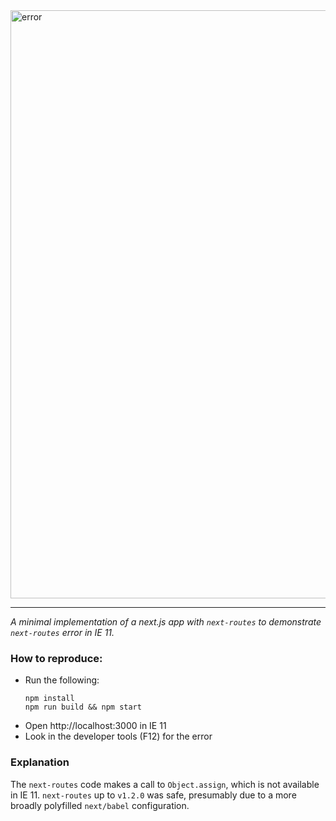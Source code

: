 <img width="941" alt="error" src="https://user-images.githubusercontent.com/4413963/38013317-b345a528-329f-11e8-89bd-89891ad2db96.png">

------------

_A minimal implementation of a next.js app with `next-routes` to demonstrate `next-routes` error in IE 11._

### How to reproduce:

* Run the following:
  ```
  npm install
  npm run build && npm start
  ```
* Open http://localhost:3000 in IE 11
* Look in the developer tools (F12) for the error

### Explanation
The `next-routes` code makes a call to `Object.assign`, which is not available in IE 11. `next-routes` up to `v1.2.0` was safe, presumably due to a more broadly polyfilled `next/babel` configuration.
